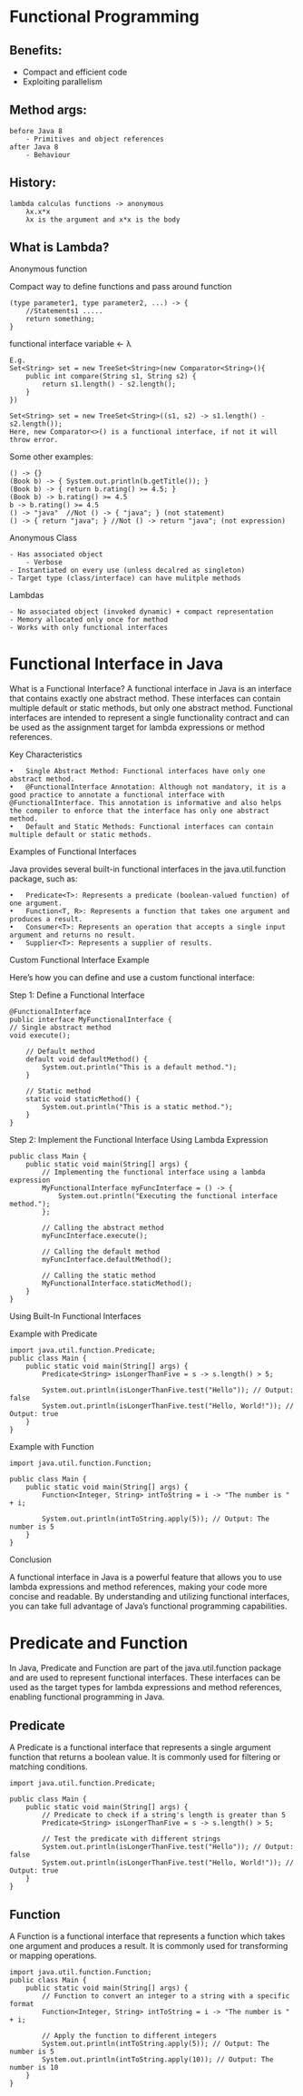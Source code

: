 # Functional Programming

## Benefits:
- Compact and efficient code
- Exploiting parallelism

## Method args:
    before Java 8
        - Primitives and object references
    after Java 8
        - Behaviour

## History: 
    lambda calculas functions -> anonymous
        λx.x*x
        λx is the argument and x*x is the body


## What is Lambda? 

Anonymous function

Compact way to define functions and pass around function
    
    (type parameter1, type parameter2, ...) -> {
        //Statements1 .....
        return something;
    }

functional interface variable <- λ

    E.g. 
    Set<String> set = new TreeSet<String>(new Comparator<String>(){
        public int compare(String s1, String s2) {
            return s1.length() - s2.length();
        }
    })

    Set<String> set = new TreeSet<String>((s1, s2) -> s1.length() - s2.length());
    Here, new Comparator<>() is a functional interface, if not it will throw error. 
    
Some other examples:
    
    () -> {}
    (Book b) -> { System.out.println(b.getTitle()); }
    (Book b) -> { return b.rating() >= 4.5; }
    (Book b) -> b.rating() >= 4.5
    b -> b.rating() >= 4.5
    () -> "java"  //Not () -> { "java"; } (not statement)
    () -> { return "java"; } //Not () -> return "java"; (not expression)

Anonymous Class

    - Has associated object 
        - Verbose
    - Instantiated on every use (unless decalred as singleton)
    - Target type (class/interface) can have mulitple methods

Lambdas
    
    - No associated object (invoked dynamic) + compact representation
    - Memory allocated only once for method
    - Works with only functional interfaces

# Functional Interface in Java

What is a Functional Interface?
A functional interface in Java is an interface that contains exactly one abstract method. 
These interfaces can contain multiple default or static methods, but only one abstract method. 
Functional interfaces are intended to represent a single functionality contract and can be used as the assignment target for lambda expressions or method references.

Key Characteristics

	•	Single Abstract Method: Functional interfaces have only one abstract method.
	•	@FunctionalInterface Annotation: Although not mandatory, it is a good practice to annotate a functional interface with @FunctionalInterface. This annotation is informative and also helps the compiler to enforce that the interface has only one abstract method.
	•	Default and Static Methods: Functional interfaces can contain multiple default or static methods.

Examples of Functional Interfaces

Java provides several built-in functional interfaces in the java.util.function package, such as:

	•	Predicate<T>: Represents a predicate (boolean-valued function) of one argument.
	•	Function<T, R>: Represents a function that takes one argument and produces a result.
	•	Consumer<T>: Represents an operation that accepts a single input argument and returns no result.
	•	Supplier<T>: Represents a supplier of results.

Custom Functional Interface Example

Here’s how you can define and use a custom functional interface:

Step 1: Define a Functional Interface

    @FunctionalInterface
    public interface MyFunctionalInterface {
    // Single abstract method
    void execute();
    
        // Default method
        default void defaultMethod() {
            System.out.println("This is a default method.");
        }
        
        // Static method
        static void staticMethod() {
            System.out.println("This is a static method.");
        }
    }

Step 2: Implement the Functional Interface Using Lambda Expression

    public class Main {
        public static void main(String[] args) {
            // Implementing the functional interface using a lambda expression
            MyFunctionalInterface myFuncInterface = () -> {
                System.out.println("Executing the functional interface method.");
            };
            
            // Calling the abstract method
            myFuncInterface.execute();
            
            // Calling the default method
            myFuncInterface.defaultMethod();
            
            // Calling the static method
            MyFunctionalInterface.staticMethod();
        }
    }

Using Built-In Functional Interfaces

Example with Predicate

    import java.util.function.Predicate;
    public class Main {
        public static void main(String[] args) {
            Predicate<String> isLongerThanFive = s -> s.length() > 5;
    
            System.out.println(isLongerThanFive.test("Hello")); // Output: false
            System.out.println(isLongerThanFive.test("Hello, World!")); // Output: true
        }
    }

Example with Function

    import java.util.function.Function;

    public class Main {
        public static void main(String[] args) {
            Function<Integer, String> intToString = i -> "The number is " + i;
    
            System.out.println(intToString.apply(5)); // Output: The number is 5
        }
    }

Conclusion

A functional interface in Java is a powerful feature that allows you to use lambda expressions and method references, 
making your code more concise and readable. By understanding and utilizing functional interfaces, you can take full 
advantage of Java’s functional programming capabilities.


# Predicate and Function 

In Java, Predicate and Function are part of the java.util.function package and are used to represent functional interfaces. These interfaces can be used as the target types for lambda expressions and method references, enabling functional programming in Java.

## Predicate

A Predicate is a functional interface that represents a single argument function that returns a boolean value. 
It is commonly used for filtering or matching conditions.

    import java.util.function.Predicate;
    
    public class Main {
        public static void main(String[] args) {
            // Predicate to check if a string's length is greater than 5
            Predicate<String> isLongerThanFive = s -> s.length() > 5;
            
            // Test the predicate with different strings
            System.out.println(isLongerThanFive.test("Hello")); // Output: false
            System.out.println(isLongerThanFive.test("Hello, World!")); // Output: true
        }
    }

## Function

A Function is a functional interface that represents a function which takes one argument and produces a result. 
It is commonly used for transforming or mapping operations.

    import java.util.function.Function;
    public class Main {
        public static void main(String[] args) {
            // Function to convert an integer to a string with a specific format
            Function<Integer, String> intToString = i -> "The number is " + i;
            
            // Apply the function to different integers
            System.out.println(intToString.apply(5)); // Output: The number is 5
            System.out.println(intToString.apply(10)); // Output: The number is 10
        }
    }


